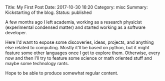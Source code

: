 Title: My First Post
Date: 2017-10-30 16:20
Category: misc
Summary: Kickstarting of the blog.
Status: published

A few months ago I left academia, working as a research physicist (experimental condensed matter) and started working as a software developer. 

Here I'd want to expose some discoveries, ideas, projects, and anything else related to computing. Mostly it'll be based on python, but it might feature some other languages once I get to explore them. Otherwise, every now and then I'll try to feature some science or math oriented stuff and maybe some technology rants.

Hope to be able to produce somewhat regular content.